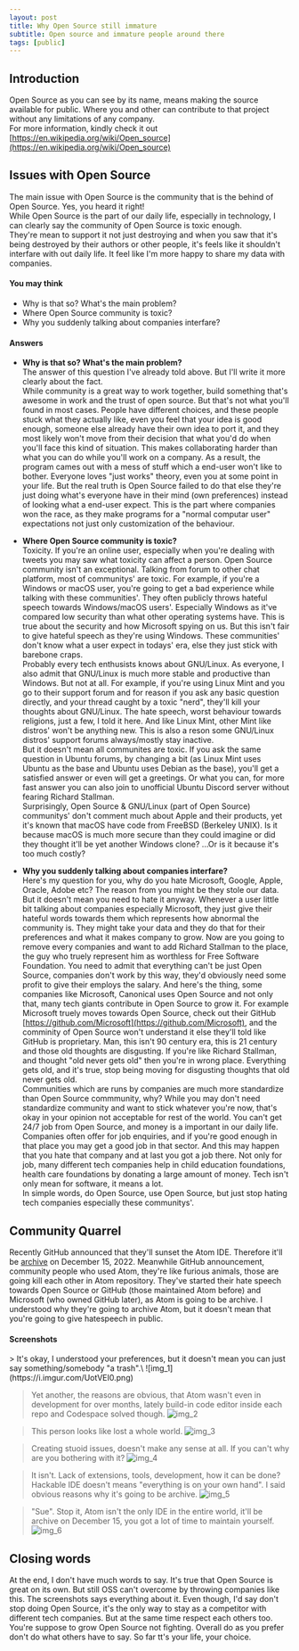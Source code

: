 ```yaml
---
layout: post
title: Why Open Source still immature
subtitle: Open source and immature people around there 
tags: [public]
---
```


## Introduction

Open Source as you can see by its name, means making the source available for public. Where you and other can contribute to that project without any limitations of any company.\
For more information, kindly check it out [https://en.wikipedia.org/wiki/Open_source](https://en.wikipedia.org/wiki/Open_source)

## Issues with Open Source

The main issue with Open Source is the community that is the behind of Open Source. Yes, you heard it right!\
While Open Source is the part of our daily life, especially in technology, I can clearly say the community of Open Source is toxic enough.\
They're mean to support it not just destroying and when you saw that it's being destroyed by their authors or other people, it's feels like it shouldn't interfare with out daily life. It feel like I'm more happy to share my data with companies.

#### You may think

- Why is that so? What's the main problem?
- Where Open Source community is toxic?
- Why you suddenly talking about companies interfare?
 
#### Answers

- **Why is that so? What's the main problem?**\
The answer of this question I've already told above. But I'll write it more clearly about the fact.\
While community is a great way to work together, build something that's awesome in work and the trust of open source. But that's not what you'll found in most cases. People have different choices, and these people stuck what they actually like, even you feel that your idea is good enough,
someone else already have their own idea to port it, and they most likely won't move from their decision that what you'd do when you'll face this kind of situation.
This makes collaborating harder than what you can do while you'll work on a company. As a result, the program cames out with a mess of stuff which a end-user won't like to bother.
Everyone loves "just works" theory, even you at some point in your life. But the real truth is Open Source failed to do that else they're just doing what's everyone have in their mind (own preferences) instead of looking what a end-user expect.
This is the part where companies won the race, as they make programs for a "normal computar user" expectations not just only customization of the behaviour.

<p></p>

- **Where Open Source community is toxic?**\
Toxicity. If you're an online user, especially when you're dealing with tweets you may saw what toxicity can affect a person. Open Source community isn't an exceptional. Talking from forum to other chat platform, most of communitys' are toxic.
For example, if you're a Windows or macOS user, you're going to get a bad experience while talking with these communities'. They often publicly throws hateful speech towards Windows/macOS users'. Especially Windows as it've compared low security
than what other operating systems have. This is true about the security and how Microsoft spying on us. But this isn't fair to give hateful speech as they're using Windows. These communities' don't know what a user expect in todays' era, else they
just stick with barebone craps.\
Probably every tech enthusists knows about GNU/Linux. As everyone, I also admit that GNU/Linux is much more stable and productive than Windows. But not at all. For example, if you're using Linux Mint and you go to their support forum and for reason
if you ask any basic question directly, and your thread caught by a toxic "nerd", they'll kill your thoughts about GNU/Linux. The hate speech, worst behaviour towards religions, just a few, I told it here. And like Linux Mint, other Mint like distros'
won't be anything new. This is also a reson some GNU/Linux distros' support forums always/mostly stay inactive.\
But it doesn't mean all communites are toxic. If you ask the same question in Ubuntu forums, by changing a bit (as Linux Mint uses Ubuntu as the base and Ubuntu uses Debian as the base), you'll get a satisfied answer or even will get a greetings.
Or what you can, for more fast answer you can also join to unofficial Ubuntu Discord server without fearing Richard Stallman.\
Surprisingly, Open Source & GNU/Linux (part of Open Source) communitys' don't comment much about Apple and their products, yet it's known that macOS have code from FreeBSD (Berkeley UNIX). Is it because macOS is much more secure than they could imagine or did they thought it'll be yet another Windows clone?
...Or is it because it's too much costly?

<p></p>

- **Why you suddenly talking about companies interfare?**\
Here's my question for you, why do you hate Microsoft, Google, Apple, Oracle, Adobe etc?
The reason from you might be they stole our data. But it doesn't mean you need to hate it anyway. Whenever a user little bit talking about companies especially Microsoft, they just give their hateful words towards them which represents how abnormal the community is.
They might take your data and they do that for their preferences and what it makes company to grow. Now are you going to remove every companies and want to add Richard Stallman to the place, the guy who truely represent him as worthless for Free Software Foundation.
You need to admit that everything can't be just Open Source, companies don't work by this way, they'd obviously need some profit to give their employs the salary.
And here's the thing, some companies like Microsoft, Canonical uses Open Source and not only that, many tech giants contribute in Open Source to grow it. For example Microsoft truely moves towards Open Source, check out their GitHub [https://github.com/Microsoft](https://github.com/Microsoft), and the comminity
of Open Source won't understand it else they'll told like GitHub is proprietary. Man, this isn't 90 century era, this is 21 century and those old thoughts are disgusting. If you're like Richard Stallman, and thought "old never gets old" then you're in wrong place.
Everything gets old, and it's true, stop being moving for disgusting thoughts that old never gets old.\
Communities which are runs by companies are much more standardize than Open Source commmunity, why? While you may don't need standardize community and want to stick whatever you're now, that's okay in your opinion not acceptable for rest of the world. You can't get 24/7 job from Open Source, and money is a important in our daily life.
Companies often offer for job enquiries, and if you're good enough in that place you may get a good job in that sector. And this may happen that you hate that company and at last you got a job there. Not only for job, many different tech companies help in child education foundations, health care foundations by donating a large amount
of money. Tech isn't only mean for software, it means a lot.\
In simple words, do Open Source, use Open Source, but just stop hating tech companies especially these communitys'.
 
## Community Quarrel

Recently GitHub announced that they'll sunset the Atom IDE. Therefore it'll be [archive](https://github.blog/2022-06-08-sunsetting-atom/) on December 15, 2022. Meanwhile GitHub announcement, community people who used Atom, they're like furious animals, those are going kill each other in Atom repository.
They've started their hate speech towards Open Source or GitHub (those maintained Atom before) and Microsoft (who owned GitHub later), as Atom is going to be archive. I understood why they're going to archive Atom, but it doesn't mean that you're going to give hatespeech in public.

#### Screenshots
<p></p>
> It's okay, I understood your preferences, but it doesn't mean you can just say something/somebody "a trash".\
![img_1](https://i.imgur.com/UotVEI0.png)

> Yet another, the reasons are obvious, that Atom wasn't even in development for over months, lately build-in code editor inside each repo and Codespace solved though.
![img_2](https://i.imgur.com/uBOhSFi.png)

> This person looks like lost a whole world.
![img_3](https://i.imgur.com/5IC2XCB.png)

> Creating stuoid issues, doesn't make any sense at all. If you can't why are you bothering with it?
![img_4](https://i.imgur.com/SZna0oI.png)

> It isn't. Lack of extensions, tools, development, how it can be done? Hackable IDE doesn't means "everything is on your own hand". I said obvious reasons why it's going to be archive.
![img_5](https://i.imgur.com/K6abol6.png)

> "Sue". Stop it, Atom isn't the only IDE in the entire world, it'll be archive on December 15, you got a lot of time to maintain yourself.
![img_6](https://i.imgur.com/4e7Mh5h.png)
 

## Closing words

At the end, I don't have much words to say. It's true that Open Source is great on its own. But still OSS can't overcome by throwing companies like this. The screenshots says everything about it.
Even though, I'd say don't stop doing Open Source, it's the only way to stay as a competitor with different tech companies. But at the same time respect each others too. You're suppose to grow Open Source not fighting. Overall 
do as you prefer don't do what others have to say. So far tt's your life, your choice.
 